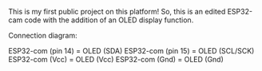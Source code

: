 This is my first public project on this platform!
So, this is an edited ESP32-cam code with the addition of an OLED display function.

Connection diagram:

ESP32-com (pin 14) = OLED (SDA)
ESP32-com (pin 15) = OLED (SCL/SCK)
ESP32-com (Vcc) = OLED (Vcc)
ESP32-com (Gnd) = OLED (Gnd)
